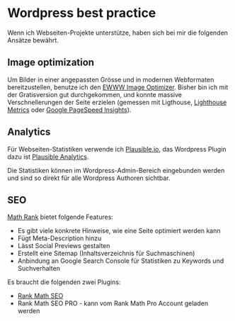 # Wordpress best practice

Wenn ich Webseiten-Projekte unterstütze, haben sich bei mir die folgenden Ansätze bewährt.

## Image optimization

Um Bilder in einer angepassten Grösse und in modernen Webformaten bereitzustellen, benutze ich den [EWWW Image Optimizer](https://wordpress.org/plugins/ewww-image-optimizer/). Bisher bin ich mit der Gratisversion gut durchgekommen, und konnte massive Verschnellerungen der Seite erzielen (gemessen mit Ligthouse, [Lighthouse Metrics](https://lighthouse-metrics.com/app/tompluess/measure) oder [Google PageSpeed Insights](https://pagespeed.web.dev/?hl=de)).

## Analytics

Für Webseiten-Statistiken verwende ich [Plausible.io](https://plausible.io/docs/wordpress-integration), das Wordpress Plugin dazu ist [Plausible Analytics](https://wordpress.org/plugins/plausible-analytics/).

Die Statistiken können im Wordpress-Admin-Bereich eingebunden werden und sind so direkt für alle Wordpress Authoren sichtbar.

## SEO

[Math Rank](https://rankmath.com) bietet folgende Features:

* Es gibt viele konkrete Hinweise, wie eine Seite optimiert werden kann
* Fügt Meta-Description hinzu
* Lässt Social Previews gestalten
* Erstellt eine Sitemap (Inhaltsverzeichnis für Suchmaschinen)
* Anbindung an Google Search Console für Statistiken zu Keywords und Suchverhalten

Es braucht die folgenden zwei Plugins:

* [Rank Math SEO](https://de.wordpress.org/plugins/seo-by-rank-math/)
* Rank Math SEO PRO - kann vom Rank Math Pro Account geladen werden
